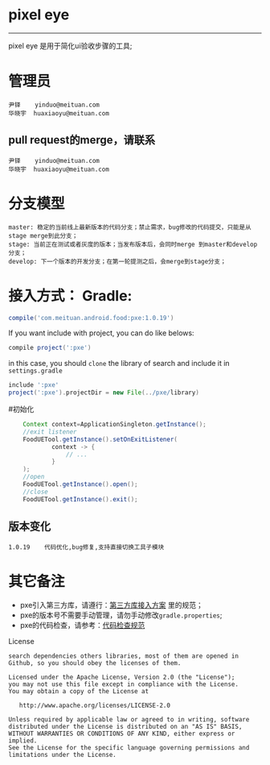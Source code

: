# pixel eye

------

pixel eye 是用于简化ui验收步骤的工具;



# 管理员
```
尹铎    yinduo@meituan.com
华晓宇  huaxiaoyu@meituan.com
```

## pull request的merge，请联系
```
尹铎    yinduo@meituan.com
华晓宇  huaxiaoyu@meituan.com
```

# 分支模型
```
master: 稳定的当前线上最新版本的代码分支；禁止需求，bug修改的代码提交，只能是从stage merge到此分支；
stage: 当前正在测试或者灰度的版本；当发布版本后，会同时merge 到master和develop分支；
develop: 下一个版本的开发分支；在第一轮提测之后，会merge到stage分支；
```

# 接入方式： Gradle:

```groovy
compile('com.meituan.android.food:pxe:1.0.19')
```

If you want include with project, you can do like belows:

```groovy
compile project(':pxe')
```

in this case, you should `clone` the library of search and include it in `settings.gradle`

```groovy
include ':pxe'
project(':pxe').projectDir = new File(../pxe/library)
```
#初始化
```java
    Context context=ApplicationSingleton.getInstance();
    //exit listener
    FoodUETool.getInstance().setOnExitListener(
            context -> {
                // ...
            }
    );
    //open
    FoodUETool.getInstance().open();
    //close
    FoodUETool.getInstance().exit();

```

## 版本变化
```
1.0.19    代码优化,bug修复,支持直接切换工具子模块
```

# 其它备注

* pxe引入第三方库，请遵行：[第三方库接入方案](http://wiki.sankuai.com/pages/viewpage.action?pageId=368988821) 里的规范；
* pxe的版本号不需要手动管理，请勿手动修改`gradle.properties`;
* pxe的代码检查，请参考：[代码检查规范](http://wiki.sankuai.com/pages/viewpage.action?pageId=304156641)


License

```
search dependencies others libraries, most of them are opened in Github, so you should obey the licenses of them.

Licensed under the Apache License, Version 2.0 (the "License");
you may not use this file except in compliance with the License.
You may obtain a copy of the License at

   http://www.apache.org/licenses/LICENSE-2.0

Unless required by applicable law or agreed to in writing, software
distributed under the License is distributed on an "AS IS" BASIS,
WITHOUT WARRANTIES OR CONDITIONS OF ANY KIND, either express or implied.
See the License for the specific language governing permissions and
limitations under the License.
```
